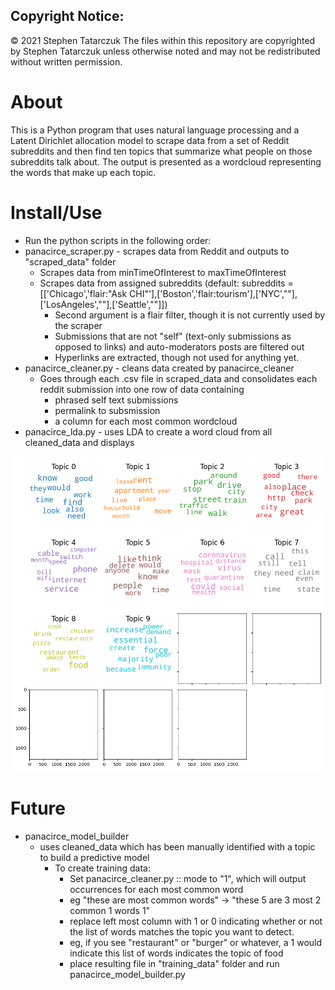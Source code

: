 Copyright Notice:
-----------------
© 2021 Stephen Tatarczuk
The files within this repository are copyrighted by Stephen Tatarczuk unless otherwise noted
and may not be redistributed without written permission.

# About

This is a Python program that uses natural language processing and a Latent Dirichlet allocation model to scrape data from a set of Reddit subreddits and then find ten topics that summarize what people on those subreddits talk about. The output is presented as a wordcloud representing the words that make up each topic.

# Install/Use

* Run the python scripts in the following order:
* panacirce_scraper.py - scrapes data from Reddit and outputs to "scraped_data" folder
  * Scrapes data from minTimeOfInterest to maxTimeOfInterest
  * Scrapes data from assigned subreddits (default: subreddits = [['Chicago','flair:"Ask CHI"'],['Boston','flair:tourism'],['NYC',""],['LosAngeles',""],['Seattle',""]])
    * Second argument is a flair filter, though it is not currently used by the scraper
    * Submissions that are not "self" (text-only submissions as opposed to links) and auto-moderators posts are filtered out
    * Hyperlinks are extracted, though not used for anything yet.
* panacirce_cleaner.py - cleans data created by panacirce_cleaner
  * Goes through each .csv file in scraped_data and consolidates each reddit submission into one row of data containing
    * phrased self text submissions
    * permalink to subsmission
    * a column for each most common wordcloud
* panacirce_lda.py - uses LDA to create a word cloud from all cleaned_data and displays

![Output Example](https://github.com/statarczuk16/Panacirce/blob/main/example_topic_cloud_output.png
)

# Future 

* panacirce_model_builder
  * uses cleaned_data which has been manually identified with a topic to build a predictive model
    * To create training data:
      * Set panacirce_cleaner.py :: mode to "1", which will output occurrences for each most common word
      * eg "these are most common words" -> "these 5 are 3 most 2 common 1 words 1"
      * replace left most column with 1 or 0 indicating whether or not the list of words matches the topic you want to detect.
      * eg, if you see "restaurant" or "burger" or whatever, a 1 would indicate this list of words indicates the topic of food
      * place resulting file in "training_data" folder and run panacirce_model_builder.py





